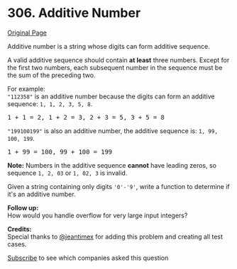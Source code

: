 # 306. Additive Number

[Original Page](https://leetcode.com/problems/additive-number/)

Additive number is a string whose digits can form additive sequence.

A valid additive sequence should contain **at least** three numbers. Except for the first two numbers, each subsequent number in the sequence must be the sum of the preceding two.

For example:  
`"112358"` is an additive number because the digits can form an additive sequence: `1, 1, 2, 3, 5, 8`.

<pre>1 + 1 = 2, 1 + 2 = 3, 2 + 3 = 5, 3 + 5 = 8</pre>

`"199100199"` is also an additive number, the additive sequence is: `1, 99, 100, 199`.

<pre>1 + 99 = 100, 99 + 100 = 199</pre>

**Note:** Numbers in the additive sequence **cannot** have leading zeros, so sequence `1, 2, 03` or `1, 02, 3` is invalid.

Given a string containing only digits `'0'-'9'`, write a function to determine if it's an additive number.

**Follow up:**  
How would you handle overflow for very large input integers?

**Credits:**  
Special thanks to [@jeantimex](https://leetcode.com/discuss/user/jeantimex) for adding this problem and creating all test cases.

<div>

[Subscribe](/subscribe/) to see which companies asked this question

</div>